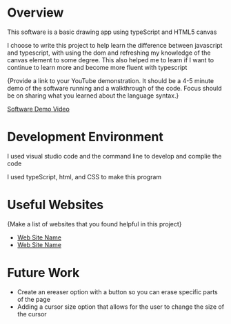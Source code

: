 # Overview


This software is a basic drawing app using typeScript and HTML5 canvas

I choose to write this project to help learn the difference between javascript and typescript, with using the dom and refreshing my knowledge of the canvas element to some degree. This also helped me to learn if I want to continue to learn more and become more fluent with typescript

{Provide a link to your YouTube demonstration. It should be a 4-5 minute demo of the software running and a walkthrough of the code. Focus should be on sharing what you learned about the language syntax.}

[Software Demo Video](http://youtube.link.goes.here)

# Development Environment

I used visual studio code and the command line to develop and complie the code

I used typeScript, html, and CSS to make this program

# Useful Websites

{Make a list of websites that you found helpful in this project}

- [Web Site Name](https://www.w3schools.com/graphics/canvas_intro.aspe)
- [Web Site Name](https://www.typescriptlang.org/docs/handbook/intro.html)

# Future Work

- Create an ereaser option with a button so you can erase specific parts of the page
- Adding a cursor size option that allows for the user to change the size of the cursor
